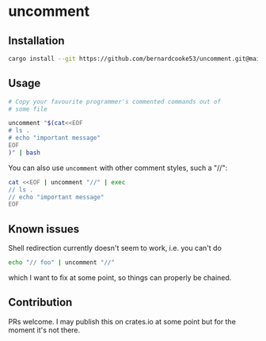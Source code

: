 # uncomment

## Installation

```bash
cargo install --git https://github.com/bernardcooke53/uncomment.git@main uncomment
```

## Usage

```bash
# Copy your favourite programmer's commented commands out of
# some file

uncomment "$(cat<<EOF
# ls .
# echo "important message"
EOF
)" | bash
```

You can also use `uncomment` with other comment styles, such a "//":

```bash
cat <<EOF | uncomment "//" | exec
// ls .
// echo "important message"
EOF
```

## Known issues

Shell redirection currently doesn't seem to work, i.e. you can't do

```bash
echo "// foo" | uncomment "//"
```

which I want to fix at some point, so things can properly be chained.

## Contribution

PRs welcome. I may publish this on crates.io at some point but for the moment
it's not there.
